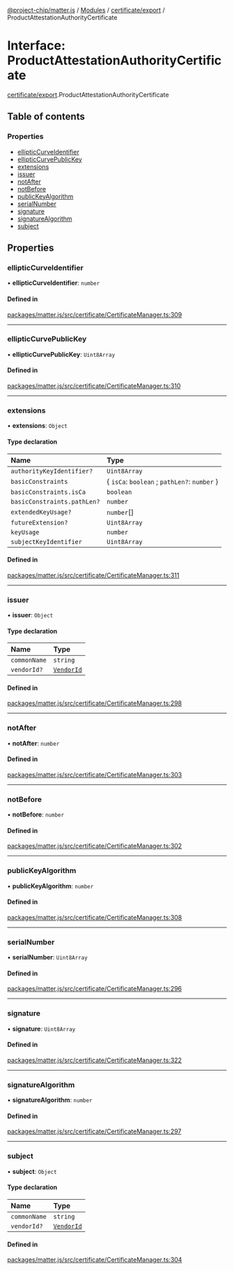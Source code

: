 [@project-chip/matter.js](../README.md) / [Modules](../modules.md) / [certificate/export](../modules/certificate_export.md) / ProductAttestationAuthorityCertificate

# Interface: ProductAttestationAuthorityCertificate

[certificate/export](../modules/certificate_export.md).ProductAttestationAuthorityCertificate

## Table of contents

### Properties

- [ellipticCurveIdentifier](certificate_export.ProductAttestationAuthorityCertificate.md#ellipticcurveidentifier)
- [ellipticCurvePublicKey](certificate_export.ProductAttestationAuthorityCertificate.md#ellipticcurvepublickey)
- [extensions](certificate_export.ProductAttestationAuthorityCertificate.md#extensions)
- [issuer](certificate_export.ProductAttestationAuthorityCertificate.md#issuer)
- [notAfter](certificate_export.ProductAttestationAuthorityCertificate.md#notafter)
- [notBefore](certificate_export.ProductAttestationAuthorityCertificate.md#notbefore)
- [publicKeyAlgorithm](certificate_export.ProductAttestationAuthorityCertificate.md#publickeyalgorithm)
- [serialNumber](certificate_export.ProductAttestationAuthorityCertificate.md#serialnumber)
- [signature](certificate_export.ProductAttestationAuthorityCertificate.md#signature)
- [signatureAlgorithm](certificate_export.ProductAttestationAuthorityCertificate.md#signaturealgorithm)
- [subject](certificate_export.ProductAttestationAuthorityCertificate.md#subject)

## Properties

### ellipticCurveIdentifier

• **ellipticCurveIdentifier**: `number`

#### Defined in

[packages/matter.js/src/certificate/CertificateManager.ts:309](https://github.com/project-chip/matter.js/blob/c15b1068/packages/matter.js/src/certificate/CertificateManager.ts#L309)

___

### ellipticCurvePublicKey

• **ellipticCurvePublicKey**: `Uint8Array`

#### Defined in

[packages/matter.js/src/certificate/CertificateManager.ts:310](https://github.com/project-chip/matter.js/blob/c15b1068/packages/matter.js/src/certificate/CertificateManager.ts#L310)

___

### extensions

• **extensions**: `Object`

#### Type declaration

| Name | Type |
| :------ | :------ |
| `authorityKeyIdentifier?` | `Uint8Array` |
| `basicConstraints` | \{ `isCa`: `boolean` ; `pathLen?`: `number`  } |
| `basicConstraints.isCa` | `boolean` |
| `basicConstraints.pathLen?` | `number` |
| `extendedKeyUsage?` | `number`[] |
| `futureExtension?` | `Uint8Array` |
| `keyUsage` | `number` |
| `subjectKeyIdentifier` | `Uint8Array` |

#### Defined in

[packages/matter.js/src/certificate/CertificateManager.ts:311](https://github.com/project-chip/matter.js/blob/c15b1068/packages/matter.js/src/certificate/CertificateManager.ts#L311)

___

### issuer

• **issuer**: `Object`

#### Type declaration

| Name | Type |
| :------ | :------ |
| `commonName` | `string` |
| `vendorId?` | [`VendorId`](../modules/datatype_export.md#vendorid) |

#### Defined in

[packages/matter.js/src/certificate/CertificateManager.ts:298](https://github.com/project-chip/matter.js/blob/c15b1068/packages/matter.js/src/certificate/CertificateManager.ts#L298)

___

### notAfter

• **notAfter**: `number`

#### Defined in

[packages/matter.js/src/certificate/CertificateManager.ts:303](https://github.com/project-chip/matter.js/blob/c15b1068/packages/matter.js/src/certificate/CertificateManager.ts#L303)

___

### notBefore

• **notBefore**: `number`

#### Defined in

[packages/matter.js/src/certificate/CertificateManager.ts:302](https://github.com/project-chip/matter.js/blob/c15b1068/packages/matter.js/src/certificate/CertificateManager.ts#L302)

___

### publicKeyAlgorithm

• **publicKeyAlgorithm**: `number`

#### Defined in

[packages/matter.js/src/certificate/CertificateManager.ts:308](https://github.com/project-chip/matter.js/blob/c15b1068/packages/matter.js/src/certificate/CertificateManager.ts#L308)

___

### serialNumber

• **serialNumber**: `Uint8Array`

#### Defined in

[packages/matter.js/src/certificate/CertificateManager.ts:296](https://github.com/project-chip/matter.js/blob/c15b1068/packages/matter.js/src/certificate/CertificateManager.ts#L296)

___

### signature

• **signature**: `Uint8Array`

#### Defined in

[packages/matter.js/src/certificate/CertificateManager.ts:322](https://github.com/project-chip/matter.js/blob/c15b1068/packages/matter.js/src/certificate/CertificateManager.ts#L322)

___

### signatureAlgorithm

• **signatureAlgorithm**: `number`

#### Defined in

[packages/matter.js/src/certificate/CertificateManager.ts:297](https://github.com/project-chip/matter.js/blob/c15b1068/packages/matter.js/src/certificate/CertificateManager.ts#L297)

___

### subject

• **subject**: `Object`

#### Type declaration

| Name | Type |
| :------ | :------ |
| `commonName` | `string` |
| `vendorId?` | [`VendorId`](../modules/datatype_export.md#vendorid) |

#### Defined in

[packages/matter.js/src/certificate/CertificateManager.ts:304](https://github.com/project-chip/matter.js/blob/c15b1068/packages/matter.js/src/certificate/CertificateManager.ts#L304)
